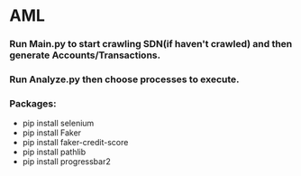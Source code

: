 # AML

### Run Main.py to start crawling SDN(if haven't crawled) and then generate Accounts/Transactions.
### Run Analyze.py then choose processes to execute.

### Packages:
* pip install selenium
* pip install Faker
* pip install faker-credit-score
* pip install pathlib
* pip install progressbar2